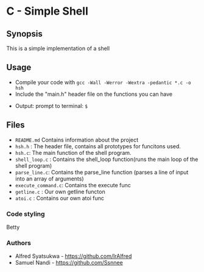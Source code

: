 # C - Simple Shell

## Synopsis
This is a simple implementation of a shell

## Usage
+ Compile your code with `gcc -Wall -Werror -Wextra -pedantic *.c -o hsh`
+ Include the "main.h" header file on the functions you can have
* Output: prompt to terminal: `$ `

## Files
* `README.md` Contains information about the project
* `hsh.h` : The header file, contains all prototypes for funcitons used.
* `hsh.c`: The main function of the shell program.
* `shell_loop.c` : Contains the shell_loop function(runs the main loop of the shell program)
* `parse_line.c`: Contains the parse_line function (parses a line of input into an array of arguments)
* `execute_command.c`: Contains the execute func
* `getline.c` : Our own getline functon
* `atoi.c` : Contains our own atoi func

### Code styling
Betty

### Authors
* Alfred Syatsukwa - https://github.com/IrAlfred
* Samuel Nandi - https://github.com/Ssnnee
